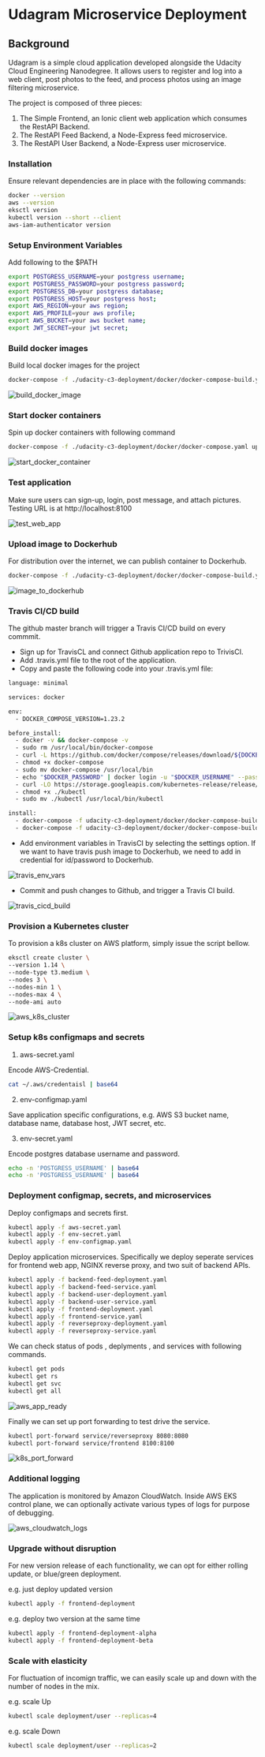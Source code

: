# Udagram Microservice Deployment

## Background

Udagram is a simple cloud application developed alongside the Udacity Cloud Engineering Nanodegree. It allows users to register and log into a web client, post photos to the feed, and process photos using an image filtering microservice.

The project is composed of three pieces:

1. The Simple Frontend, an Ionic client web application which consumes the RestAPI Backend.
2. The RestAPI Feed Backend, a Node-Express feed microservice.
3. The RestAPI User Backend, a Node-Express user microservice.

### Installation

Ensure relevant dependencies are in place with the following commands:

```bash
docker --version
aws --version
eksctl version
kubectl version --short --client
aws-iam-authenticator version
```

### Setup Environment Variables

Add following to the \$PATH

```bash
export POSTGRESS_USERNAME=your postgress username;
export POSTGRESS_PASSWORD=your postgress password;
export POSTGRESS_DB=your postgress database;
export POSTGRESS_HOST=your postgress host;
export AWS_REGION=your aws region;
export AWS_PROFILE=your aws profile;
export AWS_BUCKET=your aws bucket name;
export JWT_SECRET=your jwt secret;
```

### Build docker images

Build local docker images for the project

```bash
docker-compose -f ./udacity-c3-deployment/docker/docker-compose-build.yaml build --parallel
```

![build_docker_image](https://github.com/michlin0825/CDND-Udagram-Review/blob/master/screenshots/build_docker_image.png)

### Start docker containers

Spin up docker containers with following command

```bash
docker-compose -f ./udacity-c3-deployment/docker/docker-compose.yaml up
```

![start_docker_container](https://github.com/michlin0825/CDND-Udagram-Review/blob/master/screenshots/start_docker_container.png)

### Test application

Make sure users can sign-up, login, post message, and attach pictures. Testing URL is at http://localhost:8100

![test_web_app](https://github.com/michlin0825/CDND-Udagram-Review/blob/master/screenshots/test_web_app.png)

### Upload image to Dockerhub

For distribution over the internet, we can publish container to Dockerhub.

```bash
docker-compose -f ./udacity-c3-deployment/docker/docker-compose-build.yaml push
```

![image_to_dockerhub](https://github.com/michlin0825/CDND-Udagram-Review/blob/master/screenshots/image_to_dockerhub.png)

### Travis CI/CD build

The github master branch will trigger a Travis CI/CD build on every commmit.

- Sign up for TravisCL and connect Github application repo to TrivisCI.
- Add .travis.yml file to the root of the application.
- Copy and paste the following code into your .travis.yml file:

```bash
language: minimal

services: docker

env:
  - DOCKER_COMPOSE_VERSION=1.23.2

before_install:
  - docker -v && docker-compose -v
  - sudo rm /usr/local/bin/docker-compose
  - curl -L https://github.com/docker/compose/releases/download/${DOCKER_COMPOSE_VERSION}/docker-compose-`uname -s`-`uname -m` > docker-compose
  - chmod +x docker-compose
  - sudo mv docker-compose /usr/local/bin
  - echo "$DOCKER_PASSWORD" | docker login -u "$DOCKER_USERNAME" --password-stdin
  - curl -LO https://storage.googleapis.com/kubernetes-release/release/$(curl -s https://storage.googleapis.com/kubernetes-release/release/stable.txt)/bin/linux/amd64/kubectl
  - chmod +x ./kubectl
  - sudo mv ./kubectl /usr/local/bin/kubectl

install:
  - docker-compose -f udacity-c3-deployment/docker/docker-compose-build.yaml build --parallel
  - docker-compose -f udacity-c3-deployment/docker/docker-compose-build.yaml push
```

- Add environment variables in TravisCI by selecting the settings option. If we want to have travis push image to Dockerhub, we need to add in credential for id/password to Dockerhub.

![travis_env_vars](https://github.com/michlin0825/CDND-Udagram-Review/blob/master/screenshots/travis_env_vars.png)

- Commit and push changes to Github, and trigger a Travis CI build.

![travis_cicd_build](https://github.com/michlin0825/CDND-Udagram-Review/blob/master/screenshots/travis_cicd_build.png)

### Provision a Kubernetes cluster

To provision a k8s cluster on AWS platform, simply issue the script bellow.

```bash
eksctl create cluster \
--version 1.14 \
--node-type t3.medium \
--nodes 3 \
--nodes-min 1 \
--nodes-max 4 \
--node-ami auto
```

![aws_k8s_cluster](https://github.com/michlin0825/CDND-Udagram-Review/blob/master/screenshots/aws_k8s_cluster.png)

### Setup k8s configmaps and secrets

1. aws-secret.yaml

Encode AWS-Credential.

```bash
cat ~/.aws/credentaisl | base64
```

2. env-configmap.yaml

Save application specific configurations, e.g. AWS S3 bucket name, database name, database host, JWT secret, etc.

3. env-secret.yaml

Encode postgres database username and password.

```bash
echo -n 'POSTGRESS_USERNAME' | base64
echo -n 'POSTGRESS_USERNAME' | base64
```

### Deployment configmap, secrets, and microservices

Deploy configmaps and secrets first.

```bash
kubectl apply -f aws-secret.yaml
kubectl apply -f env-secret.yaml
kubectl apply -f env-configmap.yaml
```

Deploy application microservices. Specifically we deploy seperate services for frontend web app, NGINX reverse proxy, and two suit of backend APIs.

```bash
kubectl apply -f backend-feed-deployment.yaml
kubectl apply -f backend-feed-service.yaml
kubectl apply -f backend-user-deployment.yaml
kubectl apply -f backend-user-service.yaml
kubectl apply -f frontend-deployment.yaml
kubectl apply -f frontend-service.yaml
kubectl apply -f reverseproxy-deployment.yaml
kubectl apply -f reverseproxy-service.yaml
```

We can check status of pods , deplyments , and services with following commands.

```bash
kubectl get pods
kubectl get rs
kubectl get svc
kubectl get all
```

![aws_app_ready](https://github.com/michlin0825/CDND-Udagram-Review/blob/master/screenshots/aws_app_ready.png)

Finally we can set up port forwarding to test drive the service.

```bash
kubectl port-forward service/reverseproxy 8080:8080
kubectl port-forward service/frontend 8100:8100
```

![k8s_port_forward](https://github.com/michlin0825/CDND-Udagram-Review/blob/master/screenshots/k8s_port_forward.png)

### Additional logging

The application is monitored by Amazon CloudWatch. Inside AWS EKS control plane, we can optionally activate various types of logs for purpose of debugging.

![aws_cloudwatch_logs](https://github.com/michlin0825/CDND-Udagram-Review/blob/master/screenshots/aws_cloudwatch_logs.png)

### Upgrade without disruption

For new version release of each functionality, we can opt for either rolling update, or blue/green deployment.

e.g. just deploy updated version

```bash
kubectl apply -f frontend-deployment
```

e.g. deploy two version at the same time

```bash
kubectl apply -f frontend-deployment-alpha
kubectl apply -f frontend-deployment-beta
```

### Scale with elasticity

For fluctuation of incomign traffic, we can easily scale up and down with the number of nodes in the mix.

e.g. scale Up

```bash
kubectl scale deployment/user --replicas=4
```

e.g. scale Down

```bash
kubectl scale deployment/user --replicas=2
```
